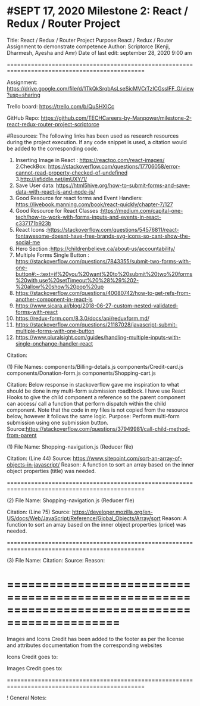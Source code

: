 # #SEPT 17, 2020 Milestone 2: React / Redux / Router Project

Title: React / Redux / Router Project
Purpose:React / Redux / Router Assignment to demonstrate competence
Author: Scriptorce (Kenji, Dharmesh, Ayesha and Amr)
Date of last edit: september 28, 2020 9:00 am

==============================================================================================

Assignment: https://drive.google.com/file/d/1TkQkSrqbAsLseSicMVCrTzICGsslFF_G/view?usp=sharing

Trello board: https://trello.com/b/QuSHXICc

GitHub Repo: https://github.com/TECHCareers-by-Manpower/milestone-2-react-redux-router-project-scriptorce

#Resources: The following links has been used as research resources during the project execution. If any code snippet is used, a citation would be added to the corresponding code.

1. Inserting Image in React : https://reactgo.com/react-images/
   2.CheckBox:
   https://stackoverflow.com/questions/17706058/error-cannot-read-property-checked-of-undefined 3.http://jsfiddle.net/jmUXY/1/
2. Save User data: https://html5hive.org/how-to-submit-forms-and-save-data-with-react-js-and-node-js/
3. Good Resource for react forms and Event Handlers: https://livebook.manning.com/book/react-quickly/chapter-7/127
4. Good Resource for React Classes :https://medium.com/capital-one-tech/how-to-work-with-forms-inputs-and-events-in-react-c337171b923b
5. React Icons :https://stackoverflow.com/questions/54576811/react-fontawesome-doesnt-have-free-brands-svg-icons-so-cant-show-the-social-me
6. Hero Section :https://childrenbelieve.ca/about-us/accountability/
7. Multiple Forms Single Button :
   https://stackoverflow.com/questions/7843355/submit-two-forms-with-one-button#:~:text=if%20you%20want%20to%20submit%20two%20forms%20with,use%20setTimeout%20%28%29%202-%20allow%20show%20pop%20up
8. https://stackoverflow.com/questions/40080742/how-to-get-refs-from-another-component-in-react-js
9. https://www.sicara.ai/blog/2018-06-27-custom-nested-validated-forms-with-react
10. https://redux-form.com/8.3.0/docs/api/reduxform.md/
11. https://stackoverflow.com/questions/21187028/javascript-submit-multiple-forms-with-one-button
12. https://www.pluralsight.com/guides/handling-multiple-inputs-with-single-onchange-handler-react

Citation:


(1) File Names: 
components/Billing-details.js
components/Credit-card.js
components/Donation-form.js
components/Shopping-cart.js

Citation: Below response in stackoverflow gave me inspiration to what should be done
in my multi-form submission roadblock. I have use React Hooks to give the child component a reference so the parent component can access/ call a function that perform dispatch within the child component. Note that the code in my files is not copied from the resource below, however it follows the same logic.
Purpose: Perform multi-form submission using one submission button.
Source:https://stackoverflow.com/questions/37949981/call-child-method-from-parent

(1) File Name: Shopping-navigation.js (Reducer file)

Citation: (Line 44)
Source: https://www.sitepoint.com/sort-an-array-of-objects-in-javascript/
Reason: A function to sort an array based on the inner object properties (title) was needed.

==============================================================================================

(2) File Name: Shopping-navigation.js (Reducer file) 

Citation: (Line 75)
Source: https://developer.mozilla.org/en-US/docs/Web/JavaScript/Reference/Global_Objects/Array/sort
Reason: A function to sort an array based on the inner object properties (price) was needed.

==============================================================================================

(3) File Name:
Citation:
Source:
Reason:

# ==============================================================================================

Images and Icons Credit has been added to the footer as per the license and attributes documentation from the corresponding websites

Icons Credit goes to:

Images Credit goes to:

==============================================================================================

! General Notes:
